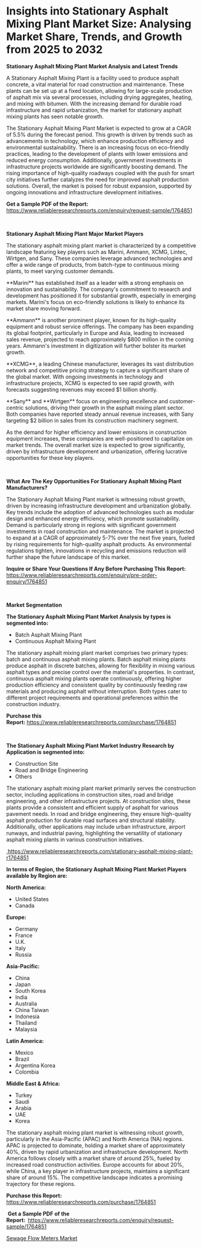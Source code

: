 <p><h1>Insights into Stationary Asphalt Mixing Plant Market Size: Analysing Market Share, Trends, and Growth from 2025 to 2032</h1></p><p><strong>Stationary Asphalt Mixing Plant Market Analysis and Latest Trends</strong></p>
<p><p>A Stationary Asphalt Mixing Plant is a facility used to produce asphalt concrete, a vital material for road construction and maintenance. These plants can be set up at a fixed location, allowing for large-scale production of asphalt mix via several processes, including drying aggregates, heating, and mixing with bitumen. With the increasing demand for durable road infrastructure and rapid urbanization, the market for stationary asphalt mixing plants has seen notable growth.</p><p>The Stationary Asphalt Mixing Plant Market is expected to grow at a CAGR of 5.5% during the forecast period. This growth is driven by trends such as advancements in technology, which enhance production efficiency and environmental sustainability. There is an increasing focus on eco-friendly practices, leading to the development of plants with lower emissions and reduced energy consumption. Additionally, government investments in infrastructure projects worldwide are significantly boosting demand. The rising importance of high-quality roadways coupled with the push for smart city initiatives further catalyzes the need for improved asphalt production solutions. Overall, the market is poised for robust expansion, supported by ongoing innovations and infrastructure development initiatives.</p></p>
<p><strong>Get a Sample PDF of the Report:&nbsp;</strong> <a href="https://www.reliableresearchreports.com/enquiry/request-sample/1764851?utm_campaign=3353&utm_medium=2&utm_source=Github&utm_content=ia&utm_term=11042025&utm_id=stationary-asphalt-mixing-plant">https://www.reliableresearchreports.com/enquiry/request-sample/1764851</a></p>
<p>&nbsp;</p>
<p><strong>Stationary Asphalt Mixing Plant Major Market Players</strong></p>
<p><p>The stationary asphalt mixing plant market is characterized by a competitive landscape featuring key players such as Marini, Ammann, XCMG, Lintec, Wirtgen, and Sany. These companies leverage advanced technologies and offer a wide range of products, from batch-type to continuous mixing plants, to meet varying customer demands.</p><p>**Marini** has established itself as a leader with a strong emphasis on innovation and sustainability. The company's commitment to research and development has positioned it for substantial growth, especially in emerging markets. Marini's focus on eco-friendly solutions is likely to enhance its market share moving forward.</p><p>**Ammann** is another prominent player, known for its high-quality equipment and robust service offerings. The company has been expanding its global footprint, particularly in Europe and Asia, leading to increased sales revenue, projected to reach approximately $800 million in the coming years. Ammann's investment in digitization will further bolster its market growth.</p><p>**XCMG**, a leading Chinese manufacturer, leverages its vast distribution network and competitive pricing strategy to capture a significant share of the global market. With ongoing investments in technology and infrastructure projects, XCMG is expected to see rapid growth, with forecasts suggesting revenues may exceed $1 billion shortly.</p><p>**Sany** and **Wirtgen** focus on engineering excellence and customer-centric solutions, driving their growth in the asphalt mixing plant sector. Both companies have reported steady annual revenue increases, with Sany targeting $2 billion in sales from its construction machinery segment.</p><p>As the demand for higher efficiency and lower emissions in construction equipment increases, these companies are well-positioned to capitalize on market trends. The overall market size is expected to grow significantly, driven by infrastructure development and urbanization, offering lucrative opportunities for these key players.</p></p>
<p>&nbsp;</p>
<p><strong>What Are The Key Opportunities For Stationary Asphalt Mixing Plant Manufacturers?</strong></p>
<p><p>The Stationary Asphalt Mixing Plant market is witnessing robust growth, driven by increasing infrastructure development and urbanization globally. Key trends include the adoption of advanced technologies such as modular design and enhanced energy efficiency, which promote sustainability. Demand is particularly strong in regions with significant government investments in road construction and maintenance. The market is projected to expand at a CAGR of approximately 5-7% over the next five years, fueled by rising requirements for high-quality asphalt products. As environmental regulations tighten, innovations in recycling and emissions reduction will further shape the future landscape of this market.</p></p>
<p><strong>Inquire or Share Your Questions If Any Before Purchasing This Report:</strong> <a href="https://www.reliableresearchreports.com/enquiry/pre-order-enquiry/1764851?utm_campaign=3353&utm_medium=2&utm_source=Github&utm_content=ia&utm_term=11042025&utm_id=stationary-asphalt-mixing-plant">https://www.reliableresearchreports.com/enquiry/pre-order-enquiry/1764851</a></p>
<p>&nbsp;</p>
<p><strong>Market Segmentation</strong></p>
<p><strong>The Stationary Asphalt Mixing Plant Market Analysis by types is segmented into:</strong></p>
<p><ul><li>Batch Asphalt Mixing Plant</li><li>Continuous Asphalt Mixing Plant</li></ul></p>
<p><p>The stationary asphalt mixing plant market comprises two primary types: batch and continuous asphalt mixing plants. Batch asphalt mixing plants produce asphalt in discrete batches, allowing for flexibility in mixing various asphalt types and precise control over the material's properties. In contrast, continuous asphalt mixing plants operate continuously, offering higher production efficiency and consistent quality by continuously feeding raw materials and producing asphalt without interruption. Both types cater to different project requirements and operational preferences within the construction industry.</p></p>
<p><strong>Purchase this Report:&nbsp;</strong><a href="https://www.reliableresearchreports.com/purchase/1764851?utm_campaign=3353&utm_medium=2&utm_source=Github&utm_content=ia&utm_term=11042025&utm_id=stationary-asphalt-mixing-plant">https://www.reliableresearchreports.com/purchase/1764851</a></p>
<p>&nbsp;</p>
<p><strong>The Stationary Asphalt Mixing Plant Market Industry Research by Application is segmented into:</strong></p>
<p><ul><li>Construction Site</li><li>Road and Bridge Engineering</li><li>Others</li></ul></p>
<p><p>The stationary asphalt mixing plant market primarily serves the construction sector, including applications in construction sites, road and bridge engineering, and other infrastructure projects. At construction sites, these plants provide a consistent and efficient supply of asphalt for various pavement needs. In road and bridge engineering, they ensure high-quality asphalt production for durable road surfaces and structural stability. Additionally, other applications may include urban infrastructure, airport runways, and industrial paving, highlighting the versatility of stationary asphalt mixing plants in various construction initiatives.</p></p>
<p><a href="https://www.reliableresearchreports.com/stationary-asphalt-mixing-plant-r1764851?utm_campaign=3353&utm_medium=2&utm_source=Github&utm_content=ia&utm_term=11042025&utm_id=stationary-asphalt-mixing-plant">&nbsp;https://www.reliableresearchreports.com/stationary-asphalt-mixing-plant-r1764851</a></p>
<p><strong>In terms of Region, the Stationary Asphalt Mixing Plant Market Players available by Region are:</strong></p>
<p>
    <p> <strong> North America: </strong>
        <ul>
            <li>United States</li>
            <li>Canada</li>
        </ul>
        </p> 
    <p> <strong> Europe: </strong>
        <ul>
            <li>Germany</li>
            <li>France</li>
            <li>U.K.</li>
            <li>Italy</li>
            <li>Russia</li>
        </ul>
        </p> 
    <p> <strong> Asia-Pacific: </strong>
        <ul>
            <li>China</li>
            <li>Japan</li>
            <li>South Korea</li>
            <li>India</li>
            <li>Australia</li>
            <li>China Taiwan</li>
            <li>Indonesia</li>
            <li>Thailand</li>
            <li>Malaysia</li>
        </ul>
        </p> 
    <p> <strong> Latin America: </strong>
        <ul>
            <li>Mexico</li>
            <li>Brazil</li>
            <li>Argentina Korea</li>
            <li>Colombia</li>
        </ul>
        </p> 
    <p> <strong> Middle East & Africa: </strong>
        <ul>
            <li>Turkey</li>
            <li>Saudi</li>
            <li>Arabia</li>
            <li>UAE</li>
            <li>Korea</li>
        </ul>
    </p>
    </p>
<p><p>The stationary asphalt mixing plant market is witnessing robust growth, particularly in the Asia-Pacific (APAC) and North America (NA) regions. APAC is projected to dominate, holding a market share of approximately 40%, driven by rapid urbanization and infrastructure development. North America follows closely with a market share of around 25%, fueled by increased road construction activities. Europe accounts for about 20%, while China, a key player in infrastructure projects, maintains a significant share of around 15%. The competitive landscape indicates a promising trajectory for these regions.</p></p>
<p><strong>Purchase this Report: </strong><a href="https://www.reliableresearchreports.com/purchase/1764851?utm_campaign=3353&utm_medium=2&utm_source=Github&utm_content=ia&utm_term=11042025&utm_id=stationary-asphalt-mixing-plant">https://www.reliableresearchreports.com/purchase/1764851</a></p>
<p>&nbsp;<strong>Get a Sample PDF of the Report:&nbsp;&nbsp;</strong><a href="https://www.reliableresearchreports.com/enquiry/request-sample/1764851?utm_campaign=3353&utm_medium=2&utm_source=Github&utm_content=ia&utm_term=11042025&utm_id=stationary-asphalt-mixing-plant">https://www.reliableresearchreports.com/enquiry/request-sample/1764851</a></p>
<p><strong></strong></p>
<p><p><a href="https://github.com/roceljiabur/Market-Research-Report-List-1/blob/main/sewage-flow-meters-market.md?utm_campaign=3353&utm_medium=2&utm_source=Github&utm_content=ia&utm_term=11042025&utm_id=stationary-asphalt-mixing-plant">Sewage Flow Meters Market</a></p></p>